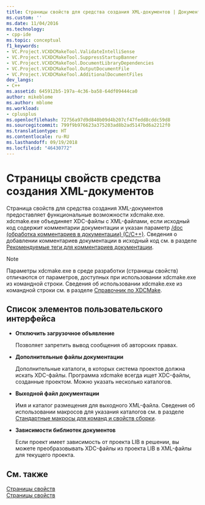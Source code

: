 ```yaml
---
title: Страницы свойств для средства создания XML-документов | Документы Майкрософт
ms.custom: ''
ms.date: 11/04/2016
ms.technology:
- cpp-ide
ms.topic: conceptual
f1_keywords:
- VC.Project.VCXDCMakeTool.ValidateIntelliSense
- VC.Project.VCXDCMakeTool.SuppressStartupBanner
- VC.Project.VCXDCMakeTool.DocumentLibraryDependencies
- VC.Project.VCXDCMakeTool.OutputDocumentFile
- VC.Project.VCXDCMakeTool.AdditionalDocumentFiles
dev_langs:
- C++
ms.assetid: 645912b5-197a-4c36-ba58-64df09444ca0
author: mikeblome
ms.author: mblome
ms.workload:
- cplusplus
ms.openlocfilehash: 72756a97d9d840b09d4b207cf47fedd8cddc59d8
ms.sourcegitcommit: 799f9b976623a375203ad8b2ad5147bd6a2212f0
ms.translationtype: HT
ms.contentlocale: ru-RU
ms.lasthandoff: 09/19/2018
ms.locfileid: "46430772"
---
```

# <a name="xml-document-generator-tool-property-pages"></a>Страницы свойств средства создания XML-документов

Страница свойств для средства создания XML-документов предоставляет функциональные возможности xdcmake.exe. xdcmake.exe объединяет XDC-файлы с XML-файлами, если исходный код содержит комментарии документации и указан параметр [/doc (обработка комментариев в документации) (C/C++)](../build/reference/doc-process-documentation-comments-c-cpp.md). Сведения о добавлении комментариев документации в исходный код см. в разделе [Рекомендуемые теги для комментариев документации](../ide/recommended-tags-for-documentation-comments-visual-cpp.md).

> [!NOTE]
>  Параметры xdcmake.exe в среде разработки (страницы свойств) отличаются от параметров, доступных при использовании xdcmake.exe из командной строки. Сведения об использовании xdcmake.exe из командной строки см. в разделе [Справочник по XDCMake](../ide/xdcmake-reference.md).

## <a name="uielement-list"></a>Список элементов пользовательского интерфейса

- **Отключить загрузочное объявление**

   Позволяет запретить вывод сообщения об авторских правах.

- **Дополнительные файлы документации**

   Дополнительные каталоги, в которых система проектов должна искать XDC-файлы. Программа xdcmake всегда ищет XDC-файлы, созданные проектом. Можно указать несколько каталогов.

- **Выходной файл документации**

   Имя и каталог размещения для выходного XML-файла. Сведения об использовании макросов для указания каталогов см. в разделе [Стандартные макросы для команд и свойств сборки](../ide/common-macros-for-build-commands-and-properties.md).

- **Зависимости библиотек документов**

   Если проект имеет зависимость от проекта LIB в решении, вы можете преобразовывать XDC-файлы из проекта LIB в XML-файлы для текущего проекта.

## <a name="see-also"></a>См. также

[Страницы свойств](../ide/property-pages-visual-cpp.md)<br>
[Страницы свойств](../ide/property-pages-visual-cpp.md)